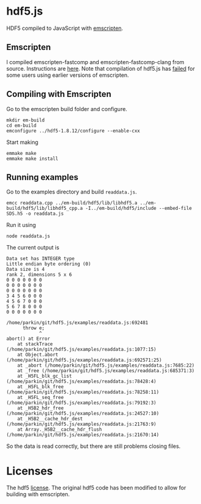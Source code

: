 # hdf5.js

HDF5 compiled to JavaScript with [emscripten](https://github.com/kripken/emscripten/wiki).

## Emscripten

I compiled emscripten-fastcomp and emscripten-fastcomp-clang from source. Instructions are [here](https://github.com/kripken/emscripten/wiki/LLVM-Backend). Note that compilation of hdf5.js has [failed](https://github.com/parkin/hdf5.js/issues/1) for some users using earlier versions of emscripten.

## Compiling with Emscripten


Go to the emscripten build folder and configure.

```
mkdir em-build
cd em-build
emconfigure ../hdf5-1.8.12/configure --enable-cxx
```
Start making

```
emmake make
emmake make install
```

## Running examples

Go to the examples directory and build `readdata.js`.

```
emcc readdata.cpp ../em-build/hdf5/lib/libhdf5.a ../em-build/hdf5/lib/libhdf5_cpp.a -I../em-build/hdf5/include --embed-file SDS.h5 -o readdata.js
```

Run it using

```
node readdata.js
```

The current output is

```
Data set has INTEGER type
Little endian byte ordering (0)
Data size is 4
rank 2, dimensions 5 x 6
0 0 0 0 0 0 0 
0 0 0 0 0 0 0 
0 0 0 0 0 0 0 
3 4 5 6 0 0 0 
4 5 6 7 0 0 0 
5 6 7 8 0 0 0 
0 0 0 0 0 0 0 

/home/parkin/git/hdf5.js/examples/readdata.js:692481
      throw e;
            ^
abort() at Error
    at stackTrace (/home/parkin/git/hdf5.js/examples/readdata.js:1077:15)
    at Object.abort (/home/parkin/git/hdf5.js/examples/readdata.js:692571:25)
    at _abort (/home/parkin/git/hdf5.js/examples/readdata.js:7685:22)
    at _free (/home/parkin/git/hdf5.js/examples/readdata.js:685371:3)
    at _H5FL_blk_gc_list (/home/parkin/git/hdf5.js/examples/readdata.js:78428:4)
    at _H5FL_blk_free (/home/parkin/git/hdf5.js/examples/readdata.js:78258:11)
    at _H5FL_seq_free (/home/parkin/git/hdf5.js/examples/readdata.js:79192:3)
    at _H5B2_hdr_free (/home/parkin/git/hdf5.js/examples/readdata.js:24527:10)
    at _H5B2__cache_hdr_dest (/home/parkin/git/hdf5.js/examples/readdata.js:21763:9)
    at Array._H5B2__cache_hdr_flush (/home/parkin/git/hdf5.js/examples/readdata.js:21670:14)
```

So the data is read correctly, but there are still problems closing files.

# Licenses

The hdf5 [license](http://www.hdfgroup.org/ftp/HDF5/current/src/unpacked/COPYING).
The original hdf5 code has been modified to allow for building with emscripten.
